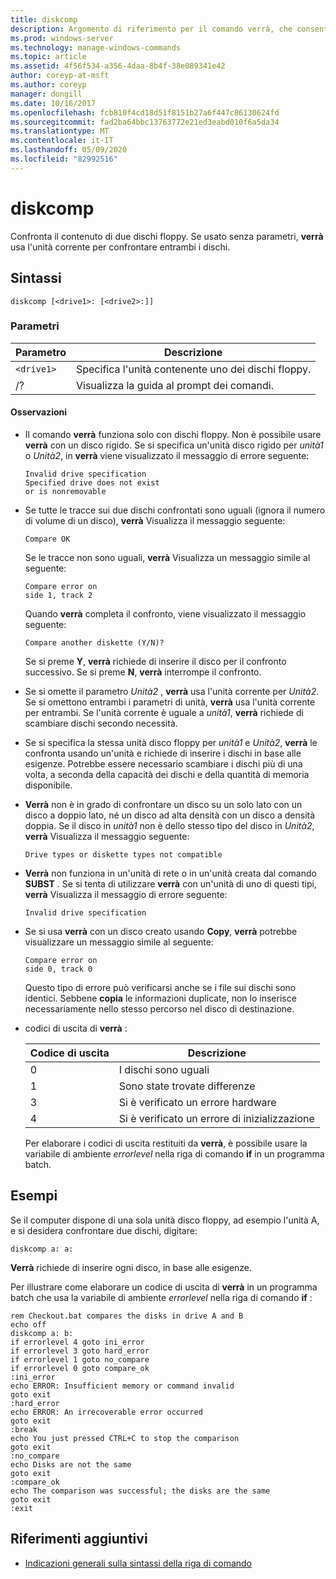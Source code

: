 ```yaml
---
title: diskcomp
description: Argomento di riferimento per il comando verrà, che consente di confrontare il contenuto di due dischi floppy.
ms.prod: windows-server
ms.technology: manage-windows-commands
ms.topic: article
ms.assetid: 4f56f534-a356-4daa-8b4f-38e089341e42
author: coreyp-at-msft
ms.author: coreyp
manager: dongill
ms.date: 10/16/2017
ms.openlocfilehash: fcb810f4cd18d51f8151b27a6f447c86130624fd
ms.sourcegitcommit: fad2ba64bbc13763772e21ed3eabd010f6a5da34
ms.translationtype: MT
ms.contentlocale: it-IT
ms.lasthandoff: 05/09/2020
ms.locfileid: "82992516"
---
```

# <a name="diskcomp"></a>diskcomp

Confronta il contenuto di due dischi floppy. Se usato senza parametri, **verrà** usa l'unità corrente per confrontare entrambi i dischi.

## <a name="syntax"></a>Sintassi

```
diskcomp [<drive1>: [<drive2>:]]
```

### <a name="parameters"></a>Parametri

| Parametro | Descrizione |
| --------- | ----------- |
| `<drive1>` | Specifica l'unità contenente uno dei dischi floppy. |
| /? | Visualizza la guida al prompt dei comandi. |

#### <a name="remarks"></a>Osservazioni

- Il comando **verrà** funziona solo con dischi floppy. Non è possibile usare **verrà** con un disco rigido. Se si specifica un'unità disco rigido per *unità1* o *Unità2*, in **verrà** viene visualizzato il messaggio di errore seguente:

  ```
  Invalid drive specification
  Specified drive does not exist
  or is nonremovable
  ```

- Se tutte le tracce sui due dischi confrontati sono uguali (ignora il numero di volume di un disco), **verrà** Visualizza il messaggio seguente:

  ```
  Compare OK
  ```

  Se le tracce non sono uguali, **verrà** Visualizza un messaggio simile al seguente:

  ```
  Compare error on
  side 1, track 2
  ```

  Quando **verrà** completa il confronto, viene visualizzato il messaggio seguente:

  ```
  Compare another diskette (Y/N)?
  ```

  Se si preme **Y**, **verrà** richiede di inserire il disco per il confronto successivo. Se si preme **N**, **verrà** interrompe il confronto.

- Se si omette il parametro *Unità2* , **verrà** usa l'unità corrente per *Unità2*. Se si omettono entrambi i parametri di unità, **verrà** usa l'unità corrente per entrambi. Se l'unità corrente è uguale a *unità1*, **verrà** richiede di scambiare dischi secondo necessità.

- Se si specifica la stessa unità disco floppy per *unità1* e *Unità2*, **verrà** le confronta usando un'unità e richiede di inserire i dischi in base alle esigenze. Potrebbe essere necessario scambiare i dischi più di una volta, a seconda della capacità dei dischi e della quantità di memoria disponibile.

- **Verrà** non è in grado di confrontare un disco su un solo lato con un disco a doppio lato, né un disco ad alta densità con un disco a densità doppia. Se il disco in *unità1* non è dello stesso tipo del disco in *Unità2*, **verrà** Visualizza il messaggio seguente:

  ```
  Drive types or diskette types not compatible
  ```

- **Verrà** non funziona in un'unità di rete o in un'unità creata dal comando **SUBST** . Se si tenta di utilizzare **verrà** con un'unità di uno di questi tipi, **verrà** Visualizza il messaggio di errore seguente:

  ```
  Invalid drive specification
  ```

- Se si usa **verrà** con un disco creato usando **Copy**, **verrà** potrebbe visualizzare un messaggio simile al seguente:

  ```
  Compare error on
  side 0, track 0
  ```

  Questo tipo di errore può verificarsi anche se i file sui dischi sono identici. Sebbene **copia** le informazioni duplicate, non lo inserisce necessariamente nello stesso percorso nel disco di destinazione.

- codici di uscita di **verrà** :

  | Codice di uscita | Descrizione |
  | --------- | ----------- |
  | 0 | I dischi sono uguali |
  | 1 | Sono state trovate differenze |
  | 3 | Si è verificato un errore hardware |
  | 4 | Si è verificato un errore di inizializzazione |

  Per elaborare i codici di uscita restituiti da **verrà**, è possibile usare la variabile di ambiente *errorlevel* nella riga di comando **if** in un programma batch.

## <a name="examples"></a>Esempi

Se il computer dispone di una sola unità disco floppy, ad esempio l'unità A, e si desidera confrontare due dischi, digitare:

```
diskcomp a: a:
```

**Verrà** richiede di inserire ogni disco, in base alle esigenze.

Per illustrare come elaborare un codice di uscita di **verrà** in un programma batch che usa la variabile di ambiente *errorlevel* nella riga di comando **if** :

```
rem Checkout.bat compares the disks in drive A and B
echo off
diskcomp a: b:
if errorlevel 4 goto ini_error
if errorlevel 3 goto hard_error
if errorlevel 1 goto no_compare
if errorlevel 0 goto compare_ok
:ini_error
echo ERROR: Insufficient memory or command invalid
goto exit
:hard_error
echo ERROR: An irrecoverable error occurred
goto exit
:break
echo You just pressed CTRL+C to stop the comparison
goto exit
:no_compare
echo Disks are not the same
goto exit
:compare_ok
echo The comparison was successful; the disks are the same
goto exit
:exit
```

## <a name="additional-references"></a>Riferimenti aggiuntivi

- [Indicazioni generali sulla sintassi della riga di comando](command-line-syntax-key.md)
